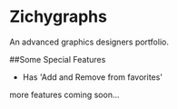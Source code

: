 # Zichygraphs
An advanced graphics designers portfolio. 

##Some Special Features
- Has 'Add and Remove from favorites' 

more features coming soon...
